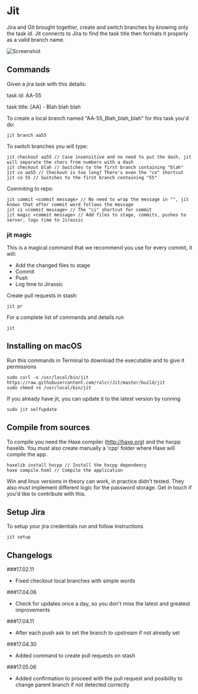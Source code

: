 # Jit
Jira and Git brought together, create and switch branches by knowing only the task id.
Jit connects to Jira to find the task title then formats it properly as a valid branch name.

![Screenshot](https://s29.postimg.org/k30u3u3x3/jit.png)

## Commands
Given a jira task with this details:
  
  task id: AA-55
  
  task title: [AA] - Blah blah blah

To create a local branch named "AA-55_Blah_blah_blah" for this task you'd do:

	jit branch aa55	

To switch branches you will type: 

	jit checkout aa55 // Case insensitive and no need to put the dash, jit will separate the chars from numbers with a dash
	jit checkout blah // Switches to the first branch containing "blah"
	jit co aa55 // Checkout is too long? There's even the "co" shortcut
	jit co 55 // Switches to the first branch containing "55"

Commiting to repo:

	jit commit <commit message> // No need to wrap the message in "", jit knows that after commit word follows the message
	jit ci <commit message> // The "ci" shortcut for commit
	jit magic <commit message> // Add files to stage, commits, pushes to server, logs time to Jirassic

### jit magic
This is a magical command that we recommend you use for every commit, it will:
- Add the changed files to stage
- Commit
- Push
- Log time to Jirassic


Create pull requests in stash:

	jit pr

For a complete list of commands and details run

	jit

## Installing on macOS

Run this commands in Terminal to download the executable and to give it permissions

	sudo curl -o /usr/local/bin/jit https://raw.githubusercontent.com/ralcr/Jit/master/build/jit
	sudo chmod +x /usr/local/bin/jit

If you already have jit, you can update it to the latest version by running

    sudo jit selfupdate

## Compile from sources
To compile you need the Haxe compiler (http://haxe.org) and the hxcpp haxelib. You must also create manually a 'cpp' folder where Haxe will compile the app.

	haxelib install hxcpp // Install the hxcpp dependency
	haxe compile.hxml // Compile the application

Win and linux versions in theory can work, in practice didn't tested. They also must implement different logic for the password storage. Get in touch if you'd like to contribute with this.

## Setup Jira
To setup your jira credentials run and follow instructions

    jit setup

## Changelogs

###17.02.11
- Fixed checkout local branches with simple words

###17.04.06
- Check for updates once a day, so you don't miss the latest and greatest improvements

###17.04.11
- After each push ask to set the branch to upstream if not already set

###17.04.30
- Added command to create pull requests on stash

###17.05.06
- Added confirmation to proceed with the pull request and posibility to change parent branch if not detected correctly

